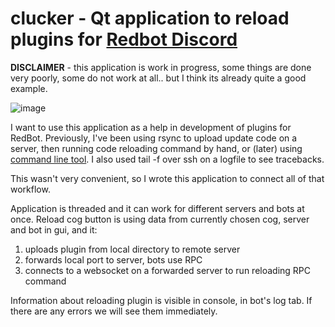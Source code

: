 # clucker - Qt application to reload plugins for [Redbot Discord](https://github.com/Cog-Creators/Red-DiscordBot)
**DISCLAIMER** - this application is work in progress, some things are done very poorly, some do not work at all.. but I think its already quite a good example.

![image](https://github.com/kkatsuro/clucker/assets/80922583/a530e650-2749-4f96-ad73-58ff5589633b)

I want to use this application as a help in development of plugins for RedBot. 
Previously, I've been using rsync to upload update code on a server, then running code reloading command by hand, 
or (later) using [command line tool](old-src/clucker). I also used tail -f over ssh on a logfile to see tracebacks.

This wasn't very convenient, so I wrote this application to connect all of that workflow.

Application is threaded and it can work for different servers and bots at once.
Reload cog button is using data from currently chosen cog, server and bot in gui, and it: 
1. uploads plugin from local directory to remote server
2. forwards local port to server, bots use RPC
3. connects to a websocket on a forwarded server to run reloading RPC command

Information about reloading plugin is visible in console, in bot's log tab. If there are any errors we will see them immediately.
